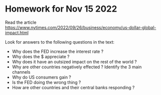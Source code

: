 # Homework for Nov 15 2022

Read the article https://www.nytimes.com/2022/09/26/business/economy/us-dollar-global-impact.html

Look for answers to the following questions in the text:

- Why does the FED increase the interest rate ?
- Why does the $ appreciate ?
- Why does it have an outsized impact on the rest of the world ?
- Why are other countries negatively effected ? Identify the 3 main channels
- Why do US consumers gain ?
- Is the FED doing the wrong thing ?
- How are other countries and their central banks responding ?
